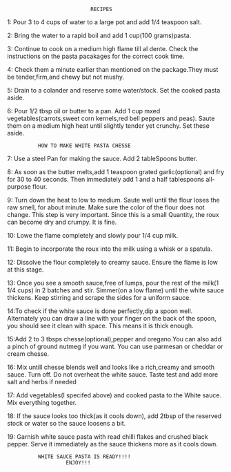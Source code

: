                                RECIPES

1: Pour 3 to 4 cups of water to a large pot and add 
1/4 teaspoon salt.

2: Bring the water to a rapid boil and add 1 cup(100 grams)pasta.

3: Continue to cook on a medium high flame till al dente.
Check the instructions on the pasta pacakages for the correct cook time.

4: Check them a minute earlier than mentioned on the package.They must be tender,firm,and chewy but not mushy.

5: Drain to a colander and reserve some water/stock.
Set the cooked pasta aside.

6: Pour 1/2 tbsp oil or butter to a pan. Add 1 cup 
mxed vegetables(carrots,sweet corn kernels,red bell peppers and peas). Saute them on a medium high heat 
until slightly tender yet crunchy. Set these aside.

              HOW TO MAKE WHITE PASTA CHESSE
7: Use a steel Pan for making the sauce.
Add 2 tableSpoons butter.

8: As soon as the butter melts,add 1 teaspoon grated 
garlic(optional) and fry for 30 to 40 seconds. Then immediately add 1 and a half tablespoons all-purpose flour.

9: Turn down the heat to low to medium.
Saute well until the flour loses the raw smell, for about minute.
Make sure the color of the flour does not change.
This step is very important.
Since this is a small Quantity, the roux can become 
dry and crumpy. It is fine.

10: Lowe the flame completely and slowly pour 1/4 cup milk.

11: Begin to incorporate the roux into the milk using a
whisk or a spatula.

12: Dissolve the flour completely to creamy sauce.
Ensure the flame is low at this stage.

13: Once you see a smooth sauce,free of lumps, pour the rest of the milk(1 1/4 cups) in 2 batches and stir.
Simmer(on a low flame) until the white sauce thickens.
Keep stirring and scrape the sides for a uniform sauce.

14:To check if the white sauce is done perfectly,dip a spoon well.
Alternately you can draw a line with your finger on the back of the spoon, you should see it clean with space.
This means it is thick enough.

15:Add 2 to 3 tbsps chesse(optional),pepper and oregano.You can also add a pinch of ground nutmeg if you want. You can use parmesan or cheddar or cream chesse.

16: Mix untill chesse blends well and looks like a rich,creamy and smooth sauce.
Turn off. Do not overheat the white sauce. 
Taste test and add more salt and herbs if needed

17: Add vegetables(I specifed above) and cooked pasta to the White sauce. Mix everything together.

18: If the sauce looks too thick(as it cools down), add 2tbsp of the reserved stock or water so the sauce loosens a bit.

19: Garnish white sauce pasta with read chilli flakes and crushed black pepper.
Serve it immediately as the sauce thickens more as it cools down.


              WHITE SAUCE PASTA IS READY!!!!
                       ENJOY!!!